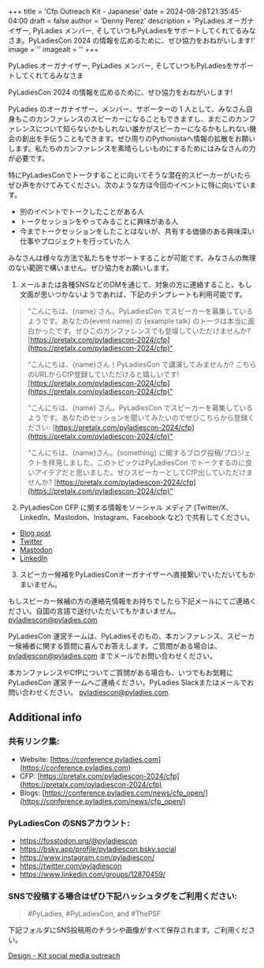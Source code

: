 +++
title = 'Cfp Outreach Kit - Japanese'
date = 2024-08-28T21:35:45-04:00
draft = false
author = 'Denny Perez'
description = 'PyLadies オーガナイザー, PyLadies メンバー, そしていつもPyLadiesをサポートしてくれてるみなさま。PyLadiesCon 2024 の情報を広めるために、ぜひ協力をおねがいします!'
image = ''
imagealt = ''
+++

PyLadies オーガナイザー, PyLadies メンバー,
そしていつもPyLadiesをサポートしてくれてるみなさま

PyLadiesCon 2024 の情報を広めるために、ぜひ協力をおねがいします!

PyLadies のオーガナイザー、メンバー、サポーターの 1 人として、みなさん自身もこのカンファレンスのスピーカーになることもできますし、まだこのカンファレンスについて知らないかもしれない誰かがスピーカーになるかもしれない機会の創出を手伝うこともできます。ぜひ周りのPythonistaへ情報の拡散をお願いします。私たちのカンファレンスを素晴らしいものにするためにはみなさんの力が必要です。

特にPyLadiesConでトークすることに向いてそうな潜在的スピーカーがいたらぜひ声をかけてみてください。次のような方は今回のイベントに特に向いています。

- 別のイベントでトークしたことがある人
- トークセッションをやってみることに興味がある人
- 今までトークセッションをしたことはないが、共有する価値のある興味深い仕事やプロジェクトを行っていた人

みなさんは様々な方法で私たちをサポートすることが可能です。みなさんの無理のない範囲で構いません。ぜひ協力をお願いします。

1. メールまたは各種SNSなどのDMを通じて、対象の方に連絡すること。もし文面が思いつかないようであれば、下記のテンプレートも利用可能です。

> “こんにちは、{name} さん。PyLadiesCon
> でスピーカーを募集しているようです。あなたの{event name} の {example talk}
> のトークは本当に面白かったです。ぜひこのカンファレンスでも登壇していただけませんか?
> [https://pretalx.com/pyladiescon-2024/cfp](https://pretalx.com/pyladiescon-2024/cfp)“
>
> “こんにちは、{name}さん！PyLadiesCon で講演してみませんか?
> こちらのURLからCfP登録していただけると嬉しいです!
> [https://pretalx.com/pyladiescon-2024/cfp](https://pretalx.com/pyladiescon-2024/cfp)”
>
> “こんにちは、{name} さん。PyLadiesCon
> でスピーカーを募集しているようです。あなたのセッションを聞いてみたいのでぜひこちらから登録ください:
> [https://pretalx.com/pyladiescon-2024/cfp](https://pretalx.com/pyladiescon-2024/cfp)”
>
> “こんにちは、{name}さん。{something}
> に関するブログ投稿/プロジェクトを拝見しました。このトピックはPyLadiesCon
> でトークするのに良いアイデアだと思いました。ぜひスピーカーとしてCfP出していただけませんか?
> [https://pretalx.com/pyladiescon-2024/cfp](https://pretalx.com/pyladiescon-2024/cfp)”

2. PyLadiesCon CFP に関する情報をソーシャル メディア (Twitter/X、LinkedIn、Mastodon、Instagram、Facebook など) で共有してください。

- [Blog post](https://conference.pyladies.com/news/cfp_open/)
- [Twitter](https://x.com/pyladiescon/status/1824179923713659336)
- [Mastodon](https://fosstodon.org/@pyladiescon/112967895199872463)
- [LinkedIn](https://www.linkedin.com/posts/pyladiescon_pyladiescon-python-pyladies-activity-7229947209079795712-egx8?utm_source=share&utm_medium=member_desktop)

3. スピーカー候補をPyLadiesConオーガナイザーへ直接繋いでいただいてもかまいません。

もしスピーカー候補の方の連絡先情報をお持ちでしたら下記メールにてご連絡ください。自国の言語で送付いただいてもかまいません。[pyladiescon@pyladies.com](mailto:pyladiescon@pyladies.com)

PyLadiesCon 運営チームは、PyLadiesそのもの、本カンファレンス、スピーカー候補者に関する質問に喜んでお答えします。ご質問がある場合は、[pyladiescon@pyladies.com](mailto:pyladiescon@pyladies.com) までメールでお問い合わせください。

本カンファレンスやCfPについてご質問がある場合も、いつでもお気軽にPyLadiesCon 運営チームへご連絡ください。PyLadies Slackまたはメールでお問い合わせください。 [pyladiescon@pyladies.com](mailto:pyladiescon@pyladies.com).

## Additional info

### 共有リンク集:

* Website: [https://conference.pyladies.com](https://conference.pyladies.com)
* CFP: [https://pretalx.com/pyladiescon-2024/cfp](https://pretalx.com/pyladiescon-2024/cfp)
* Blogs: [https://conference.pyladies.com/news/cfp_open/](https://conference.pyladies.com/news/cfp_open/)

### PyLadiesCon のSNSアカウント:

- https://fosstodon.org/@pyladiescon
- https://bsky.app/profile/pyladiescon.bsky.social
- https://www.instagram.com/pyladiescon/
- https://twitter.com/pyladiescon
- https://www.linkedin.com/groups/12870459/


### SNSで投稿する場合はぜひ下記ハッシュタグをご利用ください:

> \#PyLadies, \#PyLadiesCon, and \#ThePSF

下記フォルダにSNS投稿用のチラシや画像がすべて保存されます。ご利用ください。

[Design - Kit social media
outreach](https://drive.google.com/drive/folders/1z6mkV1lp4pdxej3c3btlpwBaVLIwALPU?usp=sharing)
